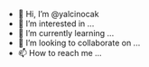 - 👋 Hi, I’m @yalcinocak
- 👀 I’m interested in ...
- 🌱 I’m currently learning ...
- 💞️ I’m looking to collaborate on ...
- 📫 How to reach me ...

<!---
yalcinocak/yalcinocak is a ✨ special ✨ repository because its `README.md` (this file) appears on your GitHub profile.
You can click the Preview link to take a look at your changes.
--->
